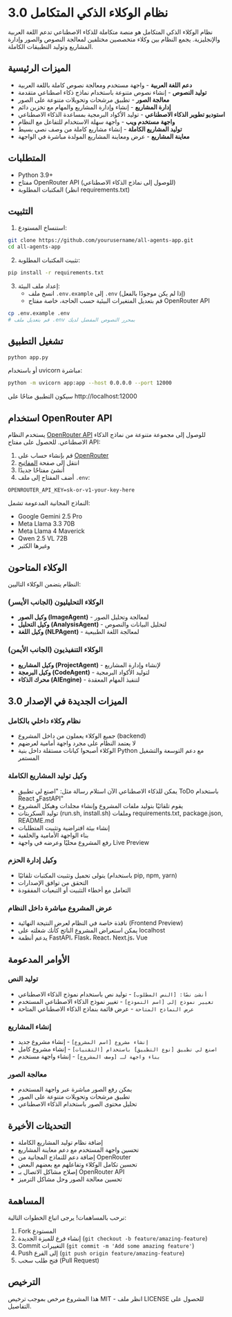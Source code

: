 # نظام الوكلاء الذكي المتكامل 3.0

نظام الوكلاء الذكي المتكامل هو منصة متكاملة للذكاء الاصطناعي تدعم اللغة العربية والإنجليزية. يجمع النظام بين وكلاء متخصصين مختلفين لمعالجة النصوص والصور وإدارة المشاريع وتوليد التطبيقات الكاملة.

## الميزات الرئيسية

- **دعم اللغة العربية** - واجهة مستخدم ومعالجة نصوص كاملة باللغة العربية
- **توليد النصوص** - إنشاء نصوص متنوعة باستخدام نماذج ذكاء اصطناعي متقدمة
- **معالجة الصور** - تطبيق مرشحات وتحويلات متنوعة على الصور
- **إدارة المشاريع** - إنشاء وإدارة المشاريع والمهام مع تخزين دائم
- **استوديو تطوير الذكاء الاصطناعي** - توليد الأكواد البرمجية بمساعدة الذكاء الاصطناعي
- **واجهة مستخدم ويب** - واجهة سهلة الاستخدام للتفاعل مع النظام
- **توليد المشاريع الكاملة** - إنشاء مشاريع كاملة من وصف نصي بسيط
- **معاينة المشاريع** - عرض ومعاينة المشاريع المولدة مباشرة في الواجهة

## المتطلبات

- Python 3.9+
- مفتاح OpenRouter API (للوصول إلى نماذج الذكاء الاصطناعي)
- المكتبات المطلوبة (انظر requirements.txt)

## التثبيت

1. استنساخ المستودع:
```bash
git clone https://github.com/yourusername/all-agents-app.git
cd all-agents-app
```

2. تثبيت المكتبات المطلوبة:
```bash
pip install -r requirements.txt
```

3. إعداد ملف البيئة:
   - انسخ ملف `.env.example` إلى `.env` (إذا لم يكن موجودًا بالفعل)
   - قم بتعديل المتغيرات البيئية حسب الحاجة، خاصة مفتاح OpenRouter API

```bash
cp .env.example .env
# قم بتعديل ملف .env بمحرر النصوص المفضل لديك
```

## تشغيل التطبيق

```bash
python app.py
```

أو باستخدام uvicorn مباشرة:

```bash
python -m uvicorn app:app --host 0.0.0.0 --port 12000
```

سيكون التطبيق متاحًا على http://localhost:12000

## استخدام OpenRouter API

يستخدم النظام [OpenRouter API](https://openrouter.ai/) للوصول إلى مجموعة متنوعة من نماذج الذكاء الاصطناعي. للحصول على مفتاح API:

1. قم بإنشاء حساب على [OpenRouter](https://openrouter.ai/)
2. انتقل إلى صفحة [المفاتيح](https://openrouter.ai/keys)
3. أنشئ مفتاحًا جديدًا
4. أضف المفتاح إلى ملف `.env`:
```
OPENROUTER_API_KEY=sk-or-v1-your-key-here
```

النماذج المجانية المدعومة تشمل:
- Google Gemini 2.5 Pro
- Meta Llama 3.3 70B
- Meta Llama 4 Maverick
- Qwen 2.5 VL 72B
- وغيرها الكثير

## الوكلاء المتاحون

النظام يتضمن الوكلاء التاليين:

### الوكلاء التحليليون (الجانب الأيسر)
- **وكيل الصور (ImageAgent)** - لمعالجة وتحليل الصور
- **وكيل التحليل (AnalysisAgent)** - لتحليل البيانات والنصوص
- **وكيل اللغة (NLPAgent)** - لمعالجة اللغة الطبيعية

### الوكلاء التنفيذيون (الجانب الأيمن)
- **وكيل المشاريع (ProjectAgent)** - لإنشاء وإدارة المشاريع
- **وكيل البرمجة (CodeAgent)** - لتوليد الأكواد البرمجية
- **محرك الذكاء (AIEngine)** - لتنفيذ المهام المعقدة

## الميزات الجديدة في الإصدار 3.0

### نظام وكلاء داخلي بالكامل
- جميع الوكلاء يعملون من داخل المشروع (backend)
- لا يعتمد النظام على مجرد واجهة أمامية لعرضهم
- الوكلاء أصبحوا كيانات مستقلة داخل بنية Python مع دعم التوسعة والتشغيل المستمر

### وكيل توليد المشاريع الكاملة
- يمكن للذكاء الاصطناعي الآن استلام رسالة مثل: "اصنع لي تطبيق ToDo باستخدام React وFastAPI"
- يقوم تلقائيًا بتوليد ملفات المشروع وإنشاء مجلدات وهيكل المشروع
- توليد السكربتات (run.sh, install.sh) وملفات requirements.txt, package.json, README.md
- إنشاء بيئة افتراضية وتثبيت المتطلبات
- بناء الواجهة الأمامية والخلفية
- رفع المشروع محليًا وعرضه في واجهة Live Preview

### وكيل إدارة الحزم
- يتولى تحميل وتثبيت المكتبات تلقائيًا (باستخدام pip, npm, yarn)
- التحقق من توافق الإصدارات
- التعامل مع أخطاء التثبيت أو التبعيات المفقودة

### عرض المشروع مباشرة داخل النظام
- نافذة خاصة في النظام لعرض النتيجة النهائية (Frontend Preview)
- يمكن استعراض المشروع الناتج كأنك شغلته على localhost
- يدعم أنظمة FastAPI، Flask، React، Next.js، Vue

## الأوامر المدعومة

### توليد النص
- `أنشئ نصًا: [النص المطلوب]` - توليد نص باستخدام نموذج الذكاء الاصطناعي
- `تغيير نموذج إلى [اسم النموذج]` - تغيير نموذج الذكاء الاصطناعي المستخدم
- `عرض النماذج المتاحة` - عرض قائمة بنماذج الذكاء الاصطناعي المتاحة

### إنشاء المشاريع
- `إنشاء مشروع [اسم المشروع]` - إنشاء مشروع جديد
- `اصنع لي تطبيق [نوع التطبيق] باستخدام [التقنيات]` - إنشاء مشروع كامل
- `بناء واجهة لـ [وصف المشروع]` - إنشاء واجهة مستخدم

### معالجة الصور
- يمكن رفع الصور مباشرة عبر واجهة المستخدم
- تطبيق مرشحات وتحويلات متنوعة على الصور
- تحليل محتوى الصور باستخدام الذكاء الاصطناعي

## التحديثات الأخيرة

- إضافة نظام توليد المشاريع الكاملة
- تحسين واجهة المستخدم مع دعم معاينة المشاريع
- إضافة دعم للنماذج المجانية من OpenRouter
- تحسين تكامل الوكلاء وتفاعلهم مع بعضهم البعض
- إصلاح مشاكل الاتصال بـ OpenRouter API
- تحسين معالجة الصور وحل مشاكل الترميز

## المساهمة

نرحب بالمساهمات! يرجى اتباع الخطوات التالية:

1. Fork المستودع
2. إنشاء فرع للميزة الجديدة (`git checkout -b feature/amazing-feature`)
3. Commit التغييرات (`git commit -m 'Add some amazing feature'`)
4. Push إلى الفرع (`git push origin feature/amazing-feature`)
5. فتح طلب سحب (Pull Request)

## الترخيص

هذا المشروع مرخص بموجب ترخيص MIT - انظر ملف LICENSE للحصول على التفاصيل.
